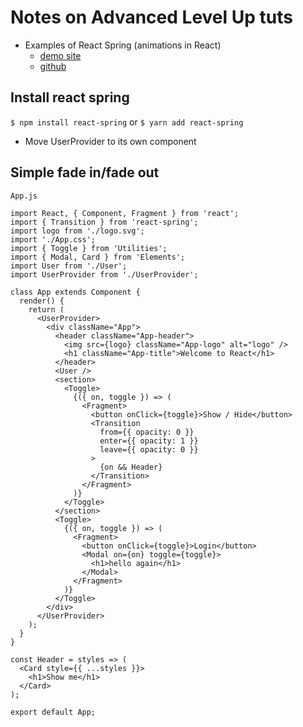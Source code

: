 # Notes on Advanced Level Up tuts
* Examples of React Spring (animations in React)
    - [demo site](http://react-spring.surge.sh/)
    - [github](https://github.com/drcmda/react-spring)

## Install react spring
`$ npm install react-spring` or `$ yarn add react-spring`

* Move UserProvider to its own component

## Simple fade in/fade out

`App.js`

```
import React, { Component, Fragment } from 'react';
import { Transition } from 'react-spring';
import logo from './logo.svg';
import './App.css';
import { Toggle } from 'Utilities';
import { Modal, Card } from 'Elements';
import User from './User';
import UserProvider from './UserProvider';

class App extends Component {
  render() {
    return (
      <UserProvider>
        <div className="App">
          <header className="App-header">
            <img src={logo} className="App-logo" alt="logo" />
            <h1 className="App-title">Welcome to React</h1>
          </header>
          <User />
          <section>
            <Toggle>
              {({ on, toggle }) => (
                <Fragment>
                  <button onClick={toggle}>Show / Hide</button>
                  <Transition
                    from={{ opacity: 0 }}
                    enter={{ opacity: 1 }}
                    leave={{ opacity: 0 }}
                  >
                    {on && Header}
                  </Transition>
                </Fragment>
              )}
            </Toggle>
          </section>
          <Toggle>
            {({ on, toggle }) => (
              <Fragment>
                <button onClick={toggle}>Login</button>
                <Modal on={on} toggle={toggle}>
                  <h1>hello again</h1>
                </Modal>
              </Fragment>
            )}
          </Toggle>
        </div>
      </UserProvider>
    );
  }
}

const Header = styles => (
  <Card style={{ ...styles }}>
    <h1>Show me</h1>
  </Card>
);

export default App;
```


